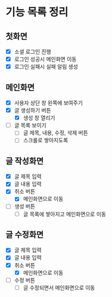 # 기능 목록 정리

## 첫화면

-   [x] 소셜 로그인 진행
-   [x] 로그인 성공시 메인화면 이동
-   [x] 로그인 실패시 실패 알림 생성

## 메인화면

-   [x] 사용자 상단 창 왼쪽에 보여주기
-   [x] 글 생성하기 버튼
    -   [x] 생성 창 열리기
-   [ ] 글 목록 보이기
    -   [ ] 글 제목, 내용, 수정, 삭제 버튼
    -   [ ] 스크롤로 쌓아지도록

## 글 작성화면

-   [x] 글 제목 입력
-   [x] 글 내용 입력
-   [x] 취소 버튼
    -   [x] 메인화면으로 이동
-   [ ] 생성 버튼
    -   [ ] 글 목록에 쌓아지고 메인화면으로 이동

## 글 수정화면

-   [x] 글 제목 입력
-   [x] 글 내용 입력
-   [x] 취소 버튼
    -   [x] 메인화면으로 이동
-   [ ] 수정 버튼
    -   [ ] 글 수정되면서 메인화면으로 이동
